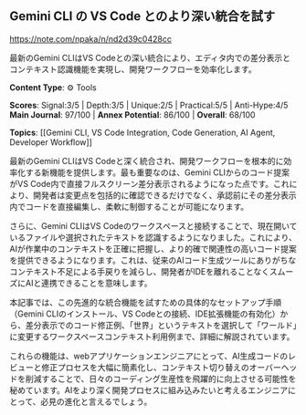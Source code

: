 ## Gemini CLI の VS Code とのより深い統合を試す

https://note.com/npaka/n/nd2d39c0428cc

最新のGemini CLIはVS Codeとの深い統合により、エディタ内での差分表示とコンテキスト認識機能を実現し、開発ワークフローを効率化します。

**Content Type**: ⚙️ Tools

**Scores**: Signal:3/5 | Depth:3/5 | Unique:2/5 | Practical:5/5 | Anti-Hype:4/5
**Main Journal**: 97/100 | **Annex Potential**: 86/100 | **Overall**: 68/100

**Topics**: [[Gemini CLI, VS Code Integration, Code Generation, AI Agent, Developer Workflow]]

最新のGemini CLIはVS Codeと深く統合され、開発ワークフローを根本的に効率化する新機能を提供します。最も重要なのは、Gemini CLIからのコード提案がVS Code内で直接フルスクリーン差分表示されるようになった点です。これにより、開発者は変更点を包括的に確認できるだけでなく、承認前にその差分表示内でコードを直接編集し、柔軟に制御することが可能になります。

さらに、Gemini CLIはVS Codeのワークスペースと接続することで、現在開いているファイルや選択されたテキストを認識するようになりました。これにより、AIが作業中のコンテキストを正確に把握し、より的確で関連性の高いコード提案を提供できるようになります。これは、従来のAIコード生成ツールにありがちなコンテキスト不足による手戻りを減らし、開発者がIDEを離れることなくスムーズにAIと連携できることを意味します。

本記事では、この先進的な統合機能を試すための具体的なセットアップ手順（Gemini CLIのインストール、VS Codeとの接続、IDE拡張機能の有効化）から、差分表示でのコード修正例、「世界」というテキストを選択して「ワールド」に変更するワークスペースコンテキスト利用例まで、詳細に解説されています。

これらの機能は、webアプリケーションエンジニアにとって、AI生成コードのレビューと修正プロセスを大幅に簡素化し、コンテキスト切り替えのオーバーヘッドを削減することで、日々のコーディング生産性を飛躍的に向上させる可能性を秘めています。AIをより深く開発プロセスに組み込みたいと考えるエンジニアにとって、必見の進化と言えるでしょう。
